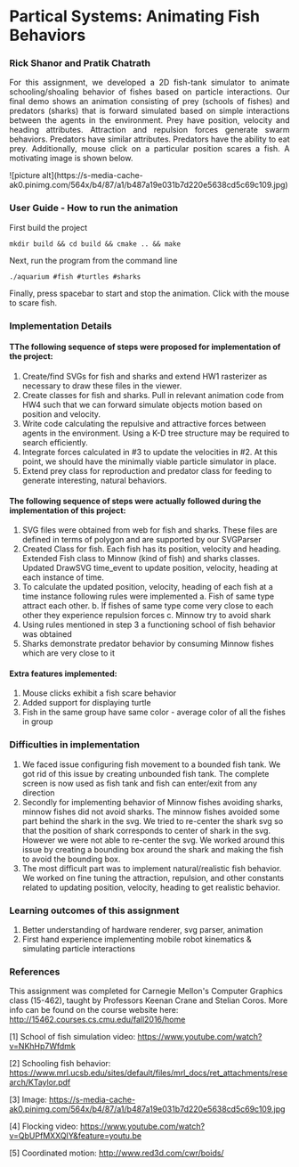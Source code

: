 # Partical Systems: Animating Fish Behaviors
### Rick Shanor and Pratik Chatrath
<p align="justify">
For this assignment, we developed a 2D fish-tank simulator to animate schooling/shoaling behavior of fishes based on particle interactions. Our final demo shows an animation consisting of prey (schools of fishes) and predators (sharks) that is forward simulated based on simple interactions between the agents in the environment. Prey have position, velocity and heading attributes. Attraction and repulsion forces generate swarm behaviors. Predators have similar attributes. Predators have the ability to eat prey. Additionally, mouse click on a particular position scares a fish. A motivating image is shown below.    
</p>
![picture alt](https://s-media-cache-ak0.pinimg.com/564x/b4/87/a1/b487a19e031b7d220e5638cd5c69c109.jpg)

### User Guide - How to run the animation

First build the project
```
mkdir build && cd build && cmake .. && make
```

Next, run the program from the command line
```
./aquarium #fish #turtles #sharks
```

 Finally, press spacebar to start and stop the animation. Click with the mouse to scare fish.

### Implementation Details

#### TThe following sequence of steps were proposed for implementation of the project:

 1. Create/find SVGs for fish and sharks and extend HW1 rasterizer as necessary to draw these files in the viewer.
2. Create classes for fish and sharks. Pull in relevant animation code from HW4 such that we can forward simulate objects motion based on position and velocity.
3. Write code calculating the repulsive and attractive forces between agents in the environment. Using a K-D tree structure may be required to search efficiently.
4. Integrate forces calculated in #3 to update the velocities in #2. At this point, we should have the minimally viable particle simulator in place.
5. Extend prey class for reproduction and predator class for feeding to generate interesting, natural behaviors.


#### The following sequence of steps were actually followed during the implementation of this project:

 1. SVG files were obtained from web for fish and sharks. These files are defined in terms of polygon and are supported by our SVGParser
2. Created Class for fish. Each fish has its position, velocity and heading. Extended Fish class to Minnow (kind of fish) and sharks classes. Updated DrawSVG time_event to update position, velocity, heading at each instance of time.
3. To calculate the updated position, velocity, heading of each fish at a time instance following rules were implemented 
    a. Fish of same type attract each other. 
    b. If fishes of same type come very close to each other they experience repulsion forces 
    c. Minnow try to avoid shark
4. Using rules mentioned in step 3 a functioning school of fish behavior was obtained
5. Sharks demonstrate predator behavior by consuming Minnow fishes which are very close to it


#### Extra features implemented:
1. Mouse clicks exhibit a fish scare behavior
2. Added support for displaying turtle
3. Fish in the same group have same color - average color of all the fishes in group

### Difficulties in implementation
1. We faced issue configuring fish movement to a bounded fish tank. We got rid of this issue by creating unbounded fish tank. The complete screen is now used as fish tank and fish can enter/exit from any direction
2. Secondly for implementing behavior of Minnow fishes avoiding sharks, minnow fishes did not avoid sharks. The minnow fishes avoided some part behind the shark in the svg. We tried to re-center the shark svg so that the position of shark corresponds to center of shark in the svg. However we were not able to re-center the svg. We worked around this issue by creating a bounding box around the shark and making the fish to avoid the bounding box.
3. The most difficult part was to implement natural/realistic fish behavior. We worked on fine tuning the attraction, repulsion, and other constants related to updating position, velocity, heading to get realistic behavior.


### Learning outcomes of this assignment
1. Better understanding of hardware renderer, svg parser, animation 
2. First hand experience implementing mobile robot kinematics & simulating particle interactions

### References

This assignment was completed for Carnegie Mellon's Computer Graphics class (15-462), taught by Professors Keenan Crane and Stelian Coros. More info can be found on the course website here: http://15462.courses.cs.cmu.edu/fall2016/home

[1] School of fish simulation video: https://www.youtube.com/watch?v=NKhHp7Wfdmk

[2] Schooling fish behavior: https://www.mrl.ucsb.edu/sites/default/files/mrl_docs/ret_attachments/research/KTaylor.pdf

[3] Image: https://s-media-cache-ak0.pinimg.com/564x/b4/87/a1/b487a19e031b7d220e5638cd5c69c109.jpg

[4] Flocking video: https://www.youtube.com/watch?v=QbUPfMXXQIY&feature=youtu.be

[5] Coordinated motion: http://www.red3d.com/cwr/boids/
